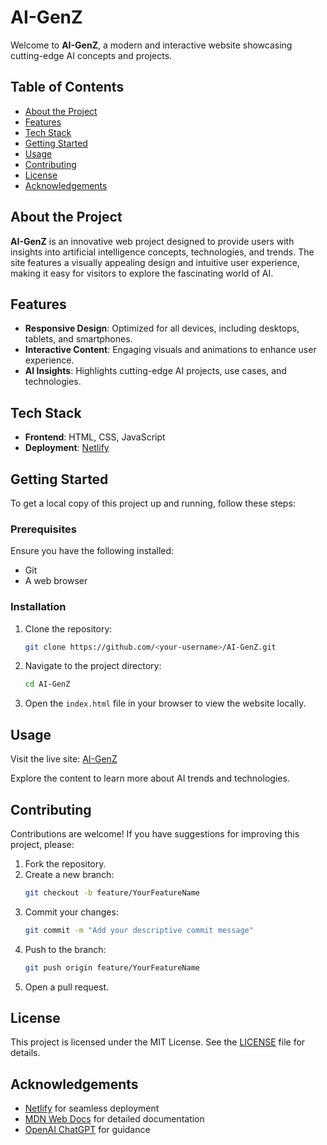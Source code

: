 # AI-GenZ

Welcome to **AI-GenZ**, a modern and interactive website showcasing cutting-edge AI concepts and projects.

## Table of Contents

- [About the Project](#about-the-project)
- [Features](#features)
- [Tech Stack](#tech-stack)
- [Getting Started](#getting-started)
- [Usage](#usage)
- [Contributing](#contributing)
- [License](#license)
- [Acknowledgements](#acknowledgements)

## About the Project

**AI-GenZ** is an innovative web project designed to provide users with insights into artificial intelligence concepts, technologies, and trends. The site features a visually appealing design and intuitive user experience, making it easy for visitors to explore the fascinating world of AI.

## Features

- **Responsive Design**: Optimized for all devices, including desktops, tablets, and smartphones.
- **Interactive Content**: Engaging visuals and animations to enhance user experience.
- **AI Insights**: Highlights cutting-edge AI projects, use cases, and technologies.

## Tech Stack

- **Frontend**: HTML, CSS, JavaScript
- **Deployment**: [Netlify](https://www.netlify.com/)

## Getting Started

To get a local copy of this project up and running, follow these steps:

### Prerequisites

Ensure you have the following installed:
- Git
- A web browser

### Installation

1. Clone the repository:
   ```bash
   git clone https://github.com/<your-username>/AI-GenZ.git
   ```
2. Navigate to the project directory:
   ```bash
   cd AI-GenZ
   ```
3. Open the `index.html` file in your browser to view the website locally.

## Usage

Visit the live site: [AI-GenZ](https://ai-genz.netlify.app/)

Explore the content to learn more about AI trends and technologies.

## Contributing

Contributions are welcome! If you have suggestions for improving this project, please:

1. Fork the repository.
2. Create a new branch:
   ```bash
   git checkout -b feature/YourFeatureName
   ```
3. Commit your changes:
   ```bash
   git commit -m "Add your descriptive commit message"
   ```
4. Push to the branch:
   ```bash
   git push origin feature/YourFeatureName
   ```
5. Open a pull request.

## License

This project is licensed under the MIT License. See the [LICENSE](LICENSE) file for details.

## Acknowledgements

- [Netlify](https://www.netlify.com/) for seamless deployment
- [MDN Web Docs](https://developer.mozilla.org/) for detailed documentation
- [OpenAI ChatGPT](https://openai.com/chatgpt) for guidance

